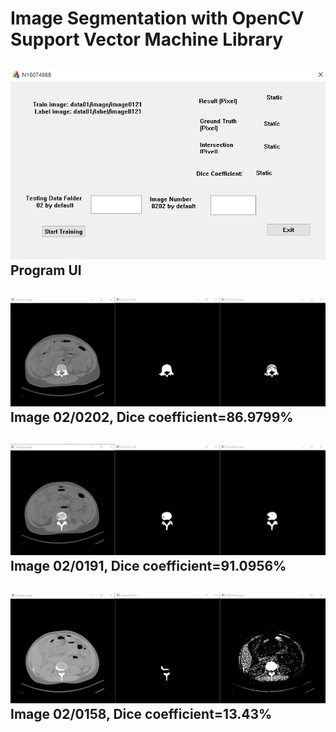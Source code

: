 # Image Segmentation with OpenCV Support Vector Machine Library
![Menu](https://github.com/ElektrischesSchaf/Image_Segmentation_with_SVM/blob/master/ScreenShots/Menu.png)
Program UI
---
![02-0202](https://github.com/ElektrischesSchaf/Image_Segmentation_with_SVM/blob/master/ScreenShots/default.png)
Image 02/0202, Dice coefficient=86.9799%
---
![02-0191](https://github.com/ElektrischesSchaf/Image_Segmentation_with_SVM/blob/master/ScreenShots/02-0191.png)
Image 02/0191, Dice coefficient=91.0956%
---
![02-0158](https://github.com/ElektrischesSchaf/Image_Segmentation_with_SVM/blob/master/ScreenShots/02-0158.png)
Image 02/0158, Dice coefficient=13.43%
---